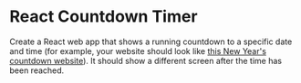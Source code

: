 # React Countdown Timer

Create a React web app that shows a running countdown to a specific date and time (for example, your website should look like [this New Year's countdown website](https://www.timeanddate.com/countdown/newyear)). It should show a different screen after the time has been reached.
